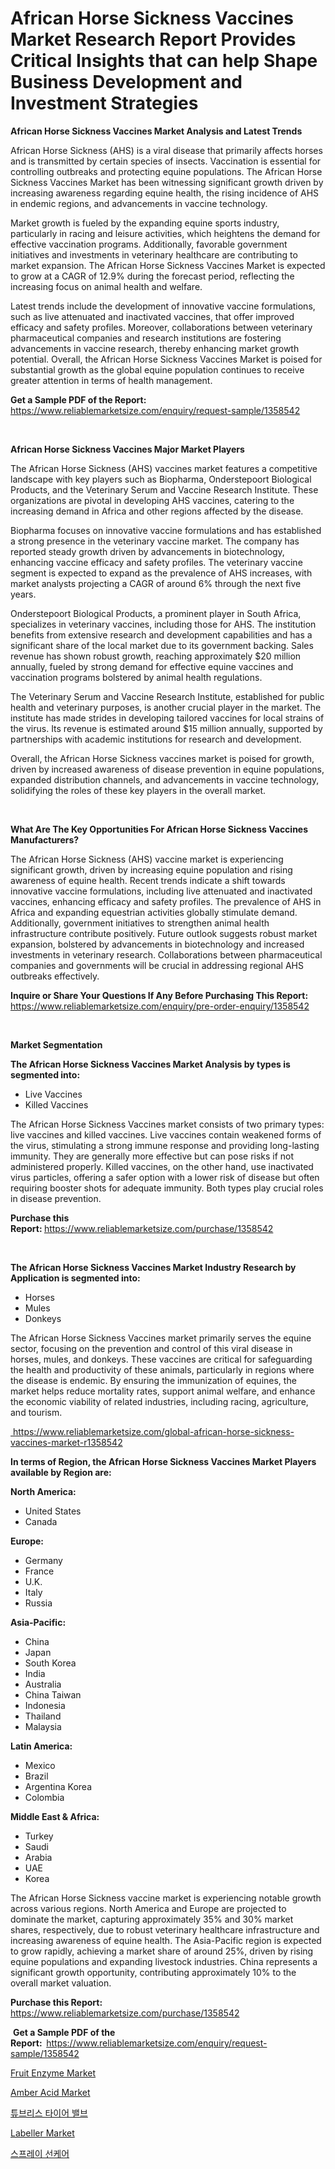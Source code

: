 <p><h1>African Horse Sickness Vaccines Market Research Report Provides Critical Insights that can help Shape Business Development and Investment Strategies</h1></p><p><strong>African Horse Sickness Vaccines Market Analysis and Latest Trends</strong></p>
<p><p>African Horse Sickness (AHS) is a viral disease that primarily affects horses and is transmitted by certain species of insects. Vaccination is essential for controlling outbreaks and protecting equine populations. The African Horse Sickness Vaccines Market has been witnessing significant growth driven by increasing awareness regarding equine health, the rising incidence of AHS in endemic regions, and advancements in vaccine technology.</p><p>Market growth is fueled by the expanding equine sports industry, particularly in racing and leisure activities, which heightens the demand for effective vaccination programs. Additionally, favorable government initiatives and investments in veterinary healthcare are contributing to market expansion. The African Horse Sickness Vaccines Market is expected to grow at a CAGR of 12.9% during the forecast period, reflecting the increasing focus on animal health and welfare.</p><p>Latest trends include the development of innovative vaccine formulations, such as live attenuated and inactivated vaccines, that offer improved efficacy and safety profiles. Moreover, collaborations between veterinary pharmaceutical companies and research institutions are fostering advancements in vaccine research, thereby enhancing market growth potential. Overall, the African Horse Sickness Vaccines Market is poised for substantial growth as the global equine population continues to receive greater attention in terms of health management.</p></p>
<p><strong>Get a Sample PDF of the Report:&nbsp;</strong> <a href="https://www.reliablemarketsize.com/enquiry/request-sample/1358542">https://www.reliablemarketsize.com/enquiry/request-sample/1358542</a></p>
<p>&nbsp;</p>
<p><strong>African Horse Sickness Vaccines Major Market Players</strong></p>
<p><p>The African Horse Sickness (AHS) vaccines market features a competitive landscape with key players such as Biopharma, Onderstepoort Biological Products, and the Veterinary Serum and Vaccine Research Institute. These organizations are pivotal in developing AHS vaccines, catering to the increasing demand in Africa and other regions affected by the disease.</p><p>Biopharma focuses on innovative vaccine formulations and has established a strong presence in the veterinary vaccine market. The company has reported steady growth driven by advancements in biotechnology, enhancing vaccine efficacy and safety profiles. The veterinary vaccine segment is expected to expand as the prevalence of AHS increases, with market analysts projecting a CAGR of around 6% through the next five years.</p><p>Onderstepoort Biological Products, a prominent player in South Africa, specializes in veterinary vaccines, including those for AHS. The institution benefits from extensive research and development capabilities and has a significant share of the local market due to its government backing. Sales revenue has shown robust growth, reaching approximately $20 million annually, fueled by strong demand for effective equine vaccines and vaccination programs bolstered by animal health regulations.</p><p>The Veterinary Serum and Vaccine Research Institute, established for public health and veterinary purposes, is another crucial player in the market. The institute has made strides in developing tailored vaccines for local strains of the virus. Its revenue is estimated around $15 million annually, supported by partnerships with academic institutions for research and development.</p><p>Overall, the African Horse Sickness vaccines market is poised for growth, driven by increased awareness of disease prevention in equine populations, expanded distribution channels, and advancements in vaccine technology, solidifying the roles of these key players in the overall market.</p></p>
<p>&nbsp;</p>
<p><strong>What Are The Key Opportunities For African Horse Sickness Vaccines Manufacturers?</strong></p>
<p><p>The African Horse Sickness (AHS) vaccine market is experiencing significant growth, driven by increasing equine population and rising awareness of equine health. Recent trends indicate a shift towards innovative vaccine formulations, including live attenuated and inactivated vaccines, enhancing efficacy and safety profiles. The prevalence of AHS in Africa and expanding equestrian activities globally stimulate demand. Additionally, government initiatives to strengthen animal health infrastructure contribute positively. Future outlook suggests robust market expansion, bolstered by advancements in biotechnology and increased investments in veterinary research. Collaborations between pharmaceutical companies and governments will be crucial in addressing regional AHS outbreaks effectively.</p></p>
<p><strong>Inquire or Share Your Questions If Any Before Purchasing This Report:</strong> <a href="https://www.reliablemarketsize.com/enquiry/pre-order-enquiry/1358542">https://www.reliablemarketsize.com/enquiry/pre-order-enquiry/1358542</a></p>
<p>&nbsp;</p>
<p><strong>Market Segmentation</strong></p>
<p><strong>The African Horse Sickness Vaccines Market Analysis by types is segmented into:</strong></p>
<p><ul><li>Live Vaccines</li><li>Killed Vaccines</li></ul></p>
<p><p>The African Horse Sickness Vaccines market consists of two primary types: live vaccines and killed vaccines. Live vaccines contain weakened forms of the virus, stimulating a strong immune response and providing long-lasting immunity. They are generally more effective but can pose risks if not administered properly. Killed vaccines, on the other hand, use inactivated virus particles, offering a safer option with a lower risk of disease but often requiring booster shots for adequate immunity. Both types play crucial roles in disease prevention.</p></p>
<p><strong>Purchase this Report:&nbsp;</strong><a href="https://www.reliablemarketsize.com/purchase/1358542">https://www.reliablemarketsize.com/purchase/1358542</a></p>
<p>&nbsp;</p>
<p><strong>The African Horse Sickness Vaccines Market Industry Research by Application is segmented into:</strong></p>
<p><ul><li>Horses</li><li>Mules</li><li>Donkeys</li></ul></p>
<p><p>The African Horse Sickness Vaccines market primarily serves the equine sector, focusing on the prevention and control of this viral disease in horses, mules, and donkeys. These vaccines are critical for safeguarding the health and productivity of these animals, particularly in regions where the disease is endemic. By ensuring the immunization of equines, the market helps reduce mortality rates, support animal welfare, and enhance the economic viability of related industries, including racing, agriculture, and tourism.</p></p>
<p><a href="https://www.reliablemarketsize.com/global-african-horse-sickness-vaccines-market-r1358542">&nbsp;https://www.reliablemarketsize.com/global-african-horse-sickness-vaccines-market-r1358542</a></p>
<p><strong>In terms of Region, the African Horse Sickness Vaccines Market Players available by Region are:</strong></p>
<p>
    <p> <strong> North America: </strong>
        <ul>
            <li>United States</li>
            <li>Canada</li>
        </ul>
        </p> 
    <p> <strong> Europe: </strong>
        <ul>
            <li>Germany</li>
            <li>France</li>
            <li>U.K.</li>
            <li>Italy</li>
            <li>Russia</li>
        </ul>
        </p> 
    <p> <strong> Asia-Pacific: </strong>
        <ul>
            <li>China</li>
            <li>Japan</li>
            <li>South Korea</li>
            <li>India</li>
            <li>Australia</li>
            <li>China Taiwan</li>
            <li>Indonesia</li>
            <li>Thailand</li>
            <li>Malaysia</li>
        </ul>
        </p> 
    <p> <strong> Latin America: </strong>
        <ul>
            <li>Mexico</li>
            <li>Brazil</li>
            <li>Argentina Korea</li>
            <li>Colombia</li>
        </ul>
        </p> 
    <p> <strong> Middle East & Africa: </strong>
        <ul>
            <li>Turkey</li>
            <li>Saudi</li>
            <li>Arabia</li>
            <li>UAE</li>
            <li>Korea</li>
        </ul>
    </p>
    </p>
<p><p>The African Horse Sickness vaccine market is experiencing notable growth across various regions. North America and Europe are projected to dominate the market, capturing approximately 35% and 30% market shares, respectively, due to robust veterinary healthcare infrastructure and increasing awareness of equine health. The Asia-Pacific region is expected to grow rapidly, achieving a market share of around 25%, driven by rising equine populations and expanding livestock industries. China represents a significant growth opportunity, contributing approximately 10% to the overall market valuation.</p></p>
<p><strong>Purchase this Report: </strong><a href="https://www.reliablemarketsize.com/purchase/1358542">https://www.reliablemarketsize.com/purchase/1358542</a></p>
<p>&nbsp;<strong>Get a Sample PDF of the Report:&nbsp;&nbsp;</strong><a href="https://www.reliablemarketsize.com/enquiry/request-sample/1358542">https://www.reliablemarketsize.com/enquiry/request-sample/1358542</a></p>
<p><strong></strong></p>
<p><p><a href="https://www.linkedin.com/pulse/global-fruit-enzyme-market-exploring-share-trends-future-growth-yzebe?trackingId=I0IqVTV2SUm5%2Fc0ysybENw%3D%3D">Fruit Enzyme Market</a></p><p><a href="https://issuu.com/reportprime-2/docs/amber-acid-market-size-2030.pptx_f319d7714260c5">Amber Acid Market</a></p><p><a href="https://medium.com/@aishahocikgt/tubeless-tyre-valve-market-%EC%9D%98-%EA%B8%80%EB%A1%9C%EB%B2%8C-%EC%8B%9C%EC%9E%A5-%EA%B0%9C%EC%9A%94%EB%8A%94-%EC%A0%84-%EC%84%B8%EA%B3%84-%EB%B0%8F-%EC%A3%BC%EC%9A%94-%EC%8B%9C%EC%9E%A5%EC%9D%98-%EC%82%B0%EC%97%85%EC%97%90-%EC%98%81%ED%96%A5%EC%9D%84-%EB%AF%B8%EC%B9%98%EB%8A%94-%EC%A3%BC%EC%9A%94-%ED%8A%B8%EB%A0%8C%EB%93%9C%EC%97%90-%EB%8C%80%ED%95%9C-%EB%8F%85%ED%8A%B9%ED%95%9C-%EA%B4%80%EC%A0%90%EC%9D%84-%EC%A0%9C%EA%B3%B5%ED%95%A9%EB%8B%88%EB%8B%A4-d33f1d9c52f7">튜브리스 타이어 밸브</a></p><p><a href="https://www.linkedin.com/pulse/global-labeller-market-projected-grow-cagr-82-forcasted-period-tigze?trackingId=Hy5rw9sGQCCYJcXfXdX7LA%3D%3D">Labeller Market</a></p><p><a href="https://medium.com/@aishahocikgt/spray-sun-care-market-%EC%9D%98-%EA%B8%80%EB%A1%9C%EB%B2%8C-%EC%8B%9C%EC%9E%A5-%EA%B0%9C%EC%9A%94%EB%8A%94-%EC%A0%84-%EC%84%B8%EA%B3%84-%EB%B0%8F-%EC%A3%BC%EC%9A%94-%EC%8B%9C%EC%9E%A5%EC%9D%98-%EC%82%B0%EC%97%85%EC%97%90-%EC%98%81%ED%96%A5%EC%9D%84-%EB%AF%B8%EC%B9%98%EB%8A%94-%EC%A3%BC%EC%9A%94-%ED%8A%B8%EB%A0%8C%EB%93%9C%EC%97%90-%EB%8C%80%ED%95%9C-%EB%8F%85%ED%8A%B9%ED%95%9C-%EA%B4%80%EC%A0%90%EC%9D%84-%EC%A0%9C%EA%B3%B5%ED%95%A9%EB%8B%88%EB%8B%A4-1b60a6c1cb1a">스프레이 선케어</a></p></p>
